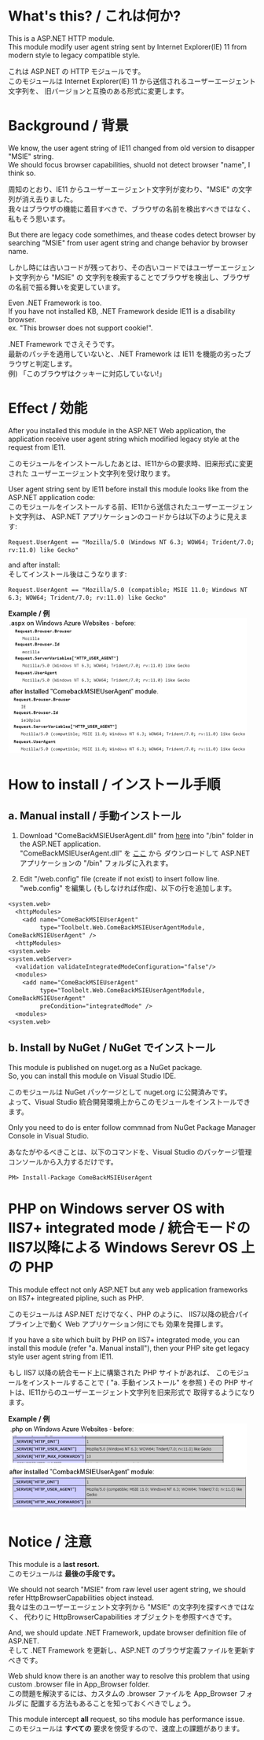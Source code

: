 What's this? / これは何か?
==========================

This is a ASP.NET HTTP module.  
This module modify user agent string sent by Internet Explorer(IE) 11 
from modern style to legacy compatible style.

これは ASP.NET の HTTP モジュールです。  
このモジュールは Internet Explorer(IE) 11 から送信されるユーザーエージェント文字列を、
旧バージョンと互換のある形式に変更します。

Background / 背景
==================

We know, the user agent string of IE11 changed from old version 
to disapper "MSIE" string.  
We should focus browser capabilities, shuold not detect browser "name", I think so.

周知のとおり、IE11 からユーザーエージェント文字列が変わり、"MSIE" の文字列が消え去りました。  
我々はブラウザの機能に着目すべきで、ブラウザの名前を検出すべきではなく、私もそう思います。

But there are legacy code somethimes, and thease codes detect browser
by searching "MSIE" from user agent string and change behavior by browser name.

しかし時には古いコードが残っており、その古いコードではユーザーエージェント文字列から "MSIE" の
文字列を検索することでブラウザを検出し、ブラウザの名前で振る舞いを変更しています。

Even .NET Framework is too.  
If you have not installed KB, .NET Framework deside IE11 is a disability browser.  
ex. "This browser does not support cookie!".  

.NET Framework でさえそうです。  
最新のパッチを適用していないと、.NET Framework は IE11 を機能の劣ったブラウザと判定します。  
例) 「このブラウザはクッキーに対応していない!」

Effect / 効能
=============

After you installed this module in the ASP.NET Web application, 
the application receive user agent string which modified legacy style at the request from IE11.

このモジュールをインストールしたあとは、IE11からの要求時、旧来形式に変更された
ユーザーエージェント文字列を受け取ります。

User agent string sent by IE11 before install this module looks like
from the ASP.NET application code:  
このモジュールをインストールする前、IE11から送信されたユーザーエージェント文字列は、
ASP.NET アプリケーションのコードからは以下のように見えます:

    Request.UserAgent == "Mozilla/5.0 (Windows NT 6.3; WOW64; Trident/7.0; rv:11.0) like Gecko"

and after install:  
そしてインストール後はこうなります:

    Request.UserAgent == "Mozilla/5.0 (compatible; MSIE 11.0; Windows NT 6.3; WOW64; Trident/7.0; rv:11.0) like Gecko"

**Example / 例**  
![exsample-of-aspx](exsample-of-aspx.png)

How to install / インストール手順
=================================

a. Manual install / 手動インストール
------------------------------------

1. Download "ComeBackMSIEUserAgent.dll" from [here](https://github.com/jsakamoto/ComeBackMSIEUserAgent/releases/latest) 
into "/bin" folder in the ASP.NET application.  
"ComeBackMSIEUserAgent.dll" を [ここ](https://github.com/jsakamoto/ComeBackMSIEUserAgent/releases/latest) から
ダウンロードして ASP.NET アプリケーションの "/bin" フォルダに入れます。

2. Edit "/web.config" file (create if not exist) to insert follow line.  
"web.config" を編集し (もしなければ作成)、以下の行を追加します。

```
<system.web>
  <httpModules>
    <add name="ComeBackMSIEUserAgent" 
         type="Toolbelt.Web.ComeBackMSIEUserAgentModule, ComeBackMSIEUserAgent" />
  <httpModules>
<system.web>
<system.webServer>
  <validation validateIntegratedModeConfiguration="false"/>
  <modules>
    <add name="ComeBackMSIEUserAgent" 
         type="Toolbelt.Web.ComeBackMSIEUserAgentModule, ComeBackMSIEUserAgent"
         preCondition="integratedMode" />
  <modules>
<system.web>
```

b. Install by NuGet / NuGet でインストール
------------------------------------------

This module is published on nuget.org as a NuGet package.  
So, you can install this module on Visual Studio IDE.

このモジュールは NuGet パッケージとして nuget.org に公開済みです。  
よって、Visual Studio 統合開発環境上からこのモジュールをインストールできます。

Only you need to do is enter follow commnad from NuGet Package Manager Console in Visual Studio.

あなたがやるべきことは、以下のコマンドを、Visual Studio のパッケージ管理コンソールから入力するだけです。

    PM> Install-Package ComeBackMSIEUserAgent	

PHP on Windows server OS with IIS7+ integrated mode / 統合モードのIIS7以降による Windows Serevr OS 上の PHP
================================================

This module effect not only ASP.NET but any web application frameworks 
on IIS7+ integreated pipline, such as PHP.

このモジュールは ASP.NET だけでなく、PHP のように、
IIS7以降の統合パイプライン上で動く Web アプリケーション何にでも
効果を発揮します。

If you have a site which built by PHP on IIS7+ integrated mode,
you can install this module (refer "a. Manual install"),
then your PHP site get legacy style user agent string from IE11. 

もし IIS7 以降の統合モード上に構築された PHP サイトがあれば、
このモジュールをインストールすることで ( "a. 手動インストール" を参照 )
その PHP サイトは、IE11からのユーザーエージェント文字列を旧来形式で
取得するようになります。

**Example / 例**  
![exsample-of-php](exsample-of-php.png)

Notice / 注意
=============

This module is a **last resort.**  
このモジュールは **最後の手段です。**

We should not search "MSIE" from raw level user agent string, 
we should refer HttpBrowserCapabilities object instead.  
我々は生のユーザーエージェント文字列から "MSIE" の文字列を探すべきではなく、
代わりに HttpBrowserCapabilities オブジェクトを参照すべきです。

And, we should update .NET Framework, update browser definition file of ASP.NET.  
そして .NET Framework を更新し、ASP.NET のブラウザ定義ファイルを更新すべきです。

Web shuld know there is an another way to resolve this problem 
that using custom .browser file in App_Browser folder.  
この問題を解決するには、カスタムの .browser ファイルを App_Browser フォルダに
配置する方法もあることを知っておくべきでしょう。

This module intercept **all** request, so tihs module has performance issue.  
このモジュールは **すべての** 要求を傍受するので、速度上の課題があります。
